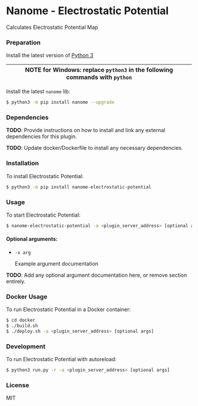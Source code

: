 # Nanome - Electrostatic Potential

Calculates Electrostatic Potential Map

### Preparation

Install the latest version of [Python 3](https://www.python.org/downloads/)

| NOTE for Windows: replace `python3` in the following commands with `python` |
| --------------------------------------------------------------------------- |


Install the latest `nanome` lib:

```sh
$ python3 -m pip install nanome --upgrade
```

### Dependencies

**TODO**: Provide instructions on how to install and link any external dependencies for this plugin.

**TODO**: Update docker/Dockerfile to install any necessary dependencies.

### Installation

To install Electrostatic Potential:

```sh
$ python3 -m pip install nanome-electrostatic-potential
```

### Usage

To start Electrostatic Potential:

```sh
$ nanome-electrostatic-potential -a <plugin_server_address> [optional args]
```

#### Optional arguments:

- `-x arg`

  Example argument documentation

**TODO**: Add any optional argument documentation here, or remove section entirely.

### Docker Usage

To run Electrostatic Potential in a Docker container:

```sh
$ cd docker
$ ./build.sh
$ ./deploy.sh -a <plugin_server_address> [optional args]
```

### Development

To run Electrostatic Potential with autoreload:

```sh
$ python3 run.py -r -a <plugin_server_address> [optional args]
```

### License

MIT
